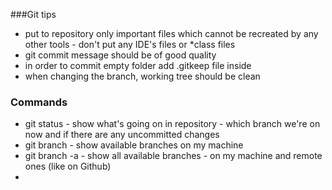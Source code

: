 ###Git tips
- put to repository only important files which cannot be recreated by any other tools - don't put any IDE's files or *class files
- git commit message should be of good quality
- in order to commit empty folder add .gitkeep file inside
- when changing the branch, working tree should be clean

### Commands
- git status - show what's going on in repository - which branch we're on now and if there are any  uncommitted  changes
- git branch - show available branches on my machine
- git branch -a - show all available branches - on my machine and remote ones (like on Github)
- 